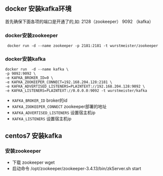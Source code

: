 ## docker 安装kafka环境

首先确保下面各项的端口是开通了的,如: 2128（zookeeper） 9092 （kafka）

### docker安装zookeeper

```
 docker run -d --name zookeeper -p 2181:2181 -t wurstmeister/zookeeper
```

### docker安装kafka

```
docker run  -d --name kafka \
-p 9092:9092 \
-e KAFKA_BROKER_ID=0 \ 
-e KAFKA_ZOOKEEPER_CONNECT=192.168.204.128:2181 \ 
-e KAFKA_ADVERTISED_LISTENERS=PLAINTEXT://192.168.204.128:9092 \
-e KAFKA_LISTENERS=PLAINTEXT://0.0.0.0:9092 -t wurstmeister/kafka 
```
- `KAFKA_BROKER_ID` broker的id
- `KAFKA_ZOOKEEPER_CONNECT` zookeeper部署的地址
- `KAFKA_ADVERTISED_LISTENERS` 设置宿主机ip
- `KAFKA_LISTENERS` 设置宿主机ip

## centos7 安装kafka

### 安装zookeeper

- 下载 zookeeper wget 
- 启动命令 /opt/zookeeper/zookeeper-3.4.13/bin/zkServer.sh start
